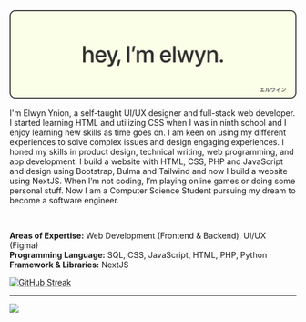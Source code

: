 ![Banner](https://raw.githubusercontent.com/elwynynion/elwynynion/main/banner.svg)<br/>
<p>I'm Elwyn Ynion, a self-taught UI/UX designer and full-stack web developer. I started learning HTML and utilizing CSS when I was in ninth school and I enjoy learning new skills as time goes on. I am keen on using my different experiences to solve complex issues and design engaging experiences. I honed my skills in product design, technical writing, web programming, and app development. I build a website with HTML, CSS, PHP and JavaScript and design using Bootstrap, Bulma and Tailwind and now I build a website using NextJS. When I’m not coding, I’m playing online games or doing some personal stuff. Now I am a Computer Science Student pursuing my dream to become a software engineer.</p><br/>

**Areas of Expertise:** Web Development (Frontend & Backend), UI/UX (Figma) <br/>
**Programming Language:** SQL, CSS, JavaScript, HTML, PHP, Python <br/>
**Framework & Libraries:** NextJS


[![GitHub Streak](https://streak-stats.demolab.com?user=elwynynion&border_radius=17)](https://git.io/streak-stats)

----------
<a href="https://github.com/elwynynion/" >
  <img src="https://spotify-badge-elwyn.vercel.app/api/now-playing.svg" />
</a>
